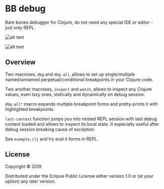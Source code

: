 # BB debug

Bare bones debugger for Clojure, do not need any special IDE or editor - just only REPL.

![alt text](https://user-images.githubusercontent.com/10473034/55596814-41d6a980-5753-11e9-86cd-a07e659b8757.png "Debug in terminal")

![alt text](https://user-images.githubusercontent.com/10473034/55596818-47cc8a80-5753-11e9-93fe-64a458c90767.png "Debug in editor")

## Overview

Two macroses, `dbg` and `dbg-all`, allows to set up single/multiple named/unnamed perpetual/conditional breakpoints in your Clojure code.

Two another macroses, `inspect` and `watch`, allows to inspect any Clojure values, even lazy ones, statically and dynamically on debug session.

`dbg-all*` macro expands multiple breakpoint forms and pretty-prints it with highlighted breakpoints.

`last-context` function jumps you into nested REPL session with last debug context loaded and allows to inspect its local state. It especially useful after debug session breaking cause of exception.

See `example.clj` and try eval it forms in REPL.

## License

Copyright © 2019

Distributed under the Eclipse Public License either version 1.0 or (at your option) any later version.
